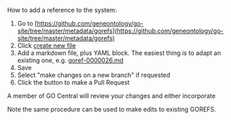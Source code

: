 How to add a reference to the system:

 1. Go to [https://github.com/geneontology/go-site/tree/master/metadata/gorefs](https://github.com/geneontology/go-site/tree/master/metadata/gorefs)
 2. Click [create new file](https://github.com/geneontology/go-site/new/master/metadata/gorefs)
 3. Add a markdown file, plus YAML block. The easiest thing is to adapt an existing one, e.g. [goref-0000026.md](goref-0000026.md)
 4. Save
 5. Select "make changes on a new branch" if requested
 6. Click the button to make a Pull Request

A member of GO Central will review your changes and either incorporate

Note the same procedure can be used to make edits to existing GOREFS.
